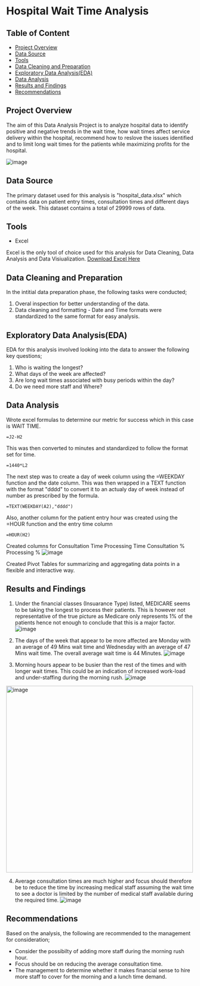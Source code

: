 # Hospital Wait Time Analysis

## Table of Content
  - [Project Overview](#project-overview)
  - [Data Source](#data-source)
  - [Tools](#tools)
  - [Data Cleaning and Preparation](#data-cleaning-and-preparation)
  - [Exploratory Data Analysis(EDA)](#exploratory-data-analysis(eda))
  - [Data Analysis](#data-analysis)
  - [Results and Findings](#results-and-findings)
  - [Recommendations](#recommendations)


## Project Overview

The aim of this Data Analysis Project is to analyze hospital data to identify positive and negative trends in the wait time, how wait times affect service delivery within the hospital, recommend how to reslove the issues identified and to limit long wait times for the patients while maximizing profits for the hospital.

![image](https://github.com/EricEsatia/Excel-Project/assets/145187562/db034dfc-1384-4c58-973d-b09fb7ce12c8)


## Data Source

The primary dataset used for this analysis is "hospital_data.xlsx" which contains data on patient entry times, consultation times and different days of the week. This dataset contains a total of 29999 rows of data.

## Tools

- Excel

Excel is the only tool of choice used for this analysis for Data Cleaning, Data Analysis and Data Visiualization. [Download Excel Here](https://www.microsoft.com/en-us/microsoft-365/excel)

## Data Cleaning and Preparation

In the intitial data preparation phase, the following tasks were conducted;
1. Overal inspection for better understanding of the data.
2. Data cleaning and formatting - Date and Time formats were standardized to the same format for easy analysis.

## Exploratory Data Analysis(EDA)

EDA for this analysis involved looking into the data to answer the following key questions;
1. Who is waiting the longest?
2. What days of the week are affected?
3. Are long wait times associated with busy periods within the day?
4. Do we need more staff and Where?

## Data Analysis

Wrote excel formulas to determine our metric for success which in this case is WAIT TIME.

``` Excel
=J2-H2
```
This was then converted to minutes and standardized to follow the format set for time.

```Excel
=1440*L2
```
The next step was to create a day of week column using the =WEEKDAY function and the date column. This was then wrapped in a TEXT function with the format "dddd" to convert it to an actualy day of week instead of number as prescribed by the formula.
``` Excel
=TEXT(WEEKDAY(A2),"dddd")
```
 Also, another column for the patient entry hour was created using the =HOUR function and the entry time column
```Excel
=HOUR(H2)
```
Created columns for Consultation Time	Processing Time	Consultation %	Processing %
![image](https://github.com/EricEsatia/Excel-Project/assets/145187562/80d5293d-f2dc-4141-b617-0511a5da2483)

Created Pivot Tables for summarizing and aggregating data points in a flexible and interactive way.

## Results and Findings
1. Under the financial classes (Insuarance Type) listed, MEDICARE seems to be taking the longest to process their patients. This is however not representative of the true picture as Medicare only represents 1% of the patients hence not enough to conclude that this is a major factor.
![image](https://github.com/EricEsatia/Excel-Project/assets/145187562/d17f382f-24fb-4250-919a-eb04785de00c)

2. The days of the week that appear to be more affected are Monday with an average of 49 Mins wait time and Wednesday with an average of 47 Mins wait time. The overall average wait time is 44 Minutes.
![image](https://github.com/EricEsatia/Excel-Project/assets/145187562/3d5637c1-3e13-403e-a5a6-4d4c6641676a)

3. Morning hours appear to be busier than the rest of the times and with longer wait times. This could be an indication of increased work-load and under-staffing during the morning rush.
![image](https://github.com/EricEsatia/Excel-Project/assets/145187562/6e5d7088-ebe7-45be-9c78-4f0ccda53cc8)
<img width="500" alt="image" src="https://github.com/EricEsatia/Excel-Project/assets/145187562/d0715cc9-9086-4004-ae5f-a357c982e2ff">

4. Average consultation times are much higher and focus should therefore be to reduce the time by increasing medical staff assuming the wait time to see a doctor is limited by the number of medical staff available during the required time.
![image](https://github.com/EricEsatia/Excel-Project/assets/145187562/c8e94194-bdba-4dc1-9495-578ced517a8f)

## Recommendations

Based on the analysis, the following are recommended to the management for consideration;

- Consider the possibilty of adding more staff during the morning rush hour.
- Focus should be on reducing the average consultation time.
- The management to determine whether it makes financial sense to hire more staff to cover for the morning and a lunch time demand.







